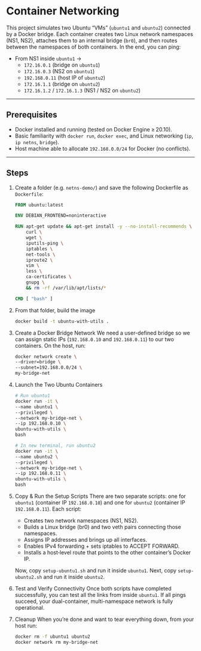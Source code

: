 # Container Networking
This project simulates two Ubuntu “VMs” (`ubuntu1` and `ubuntu2`) connected by a Docker bridge. Each container creates two Linux network namespaces (NS1, NS2), attaches them to an internal bridge (`br0`), and then routes between the namespaces of both containers. In the end, you can ping:

- From NS1 inside `ubuntu1` → 
  - `172.16.0.1` (bridge on `ubuntu1`)  
  - `172.16.0.3` (NS2 on `ubuntu1`)  
  - `192.168.0.11` (host IP of `ubuntu2`)  
  - `172.16.1.1` (bridge on `ubuntu2`)  
  - `172.16.1.2` / `172.16.1.3` (NS1 / NS2 on `ubuntu2`)  

---

## Prerequisites
- Docker installed and running (tested on Docker Engine ≥ 20.10).  
- Basic familiarity with `docker run`, `docker exec`, and Linux networking (`ip`, `ip netns`, `bridge`).  
- Host machine able to allocate `192.168.0.0/24` for Docker (no conflicts).  

---

## Steps
1. Create a folder (e.g. `netns-demo/`) and save the following Dockerfile as `Dockerfile`:
    ```dockerfile
    FROM ubuntu:latest

    ENV DEBIAN_FRONTEND=noninteractive
    
    RUN apt-get update && apt-get install -y --no-install-recommends \
        curl \
        wget \
        iputils-ping \
        iptables \
        net-tools \
        iproute2 \
        vim \
        less \
        ca-certificates \
        gnupg \
        && rm -rf /var/lib/apt/lists/*
    
    CMD [ "bash" ]
    ```

2. From that folder, build the image
    ```bash
    docker build -t ubuntu-with-utils .
    ```

3. Create a Docker Bridge Network
    We need a user-defined bridge so we can assign static IPs (`192.168.0.10` and `192.168.0.11`) to our two containers. On the host, run:

    ```bash
    docker network create \
    --driver=bridge \
    --subnet=192.168.0.0/24 \
    my-bridge-net
    ```

4. Launch the Two Ubuntu Containers
    ```bash
    # Run ubuntu1
    docker run -it \
    --name ubuntu1 \
    --privileged \
    --network my-bridge-net \
    --ip 192.168.0.10 \
    ubuntu-with-utils \
    bash

    # In new terminal, run ubuntu2 
    docker run -it \
    --name ubuntu2 \
    --privileged \
    --network my-bridge-net \
    --ip 192.168.0.11 \
    ubuntu-with-utils \
    bash
    ```

5. Copy & Run the Setup Scripts
    There are two separate scripts: one for `ubuntu1` (container IP `192.168.0.10`) and one for `ubuntu2` (container IP `192.168.0.11`). Each script:
    - Creates two network namespaces (NS1, NS2).
    - Builds a Linux bridge (br0) and two veth pairs connecting those namespaces.
    - Assigns IP addresses and brings up all interfaces.
    - Enables IPv4 forwarding + sets iptables to ACCEPT FORWARD.
    - Installs a host‐level route that points to the other container’s Docker IP.

    Now, copy `setup-ubuntu1.sh` and run it inside `ubuntu1`. Next, copy `setup-ubuntu2.sh` and run it inside `ubuntu2`.

6. Test and Verify Connectivity
    Once both scripts have completed successfully, you can test all the links from inside `ubuntu1`. If all pings succeed, your dual-container, multi-namespace network is fully operational.

7. Cleanup
    When you’re done and want to tear everything down, from your host run:
    ```bash
    docker rm -f ubuntu1 ubuntu2
    docker network rm my-bridge-net
    ```
